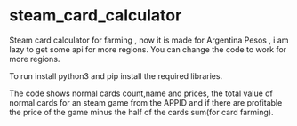 # steam_card_calculator
Steam card calculator for farming , now it is made for Argentina Pesos , i am lazy to get some api for more regions.
You can change the code to work for more regions.

To run install python3 and pip install the required libraries.

The code shows normal cards count,name and prices, the total value of normal cards for an steam game from the APPID and if there are profitable the price of the game minus the half of the cards sum(for card farming).
